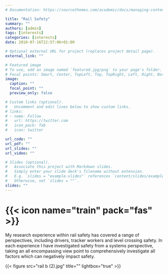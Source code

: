 ```yaml
---
# Documentation: https://sourcethemes.com/academic/docs/managing-content/

title: "Rail Safety"
summary: ""
authors: [admin]
tags: [interests]
categories: [interests]
date: 2010-07-16T22:57:06+01:00

# Optional external URL for project (replaces project detail page).
external_link: ""

# Featured image
# To use, add an image named `featured.jpg/png` to your page's folder.
# Focal points: Smart, Center, TopLeft, Top, TopRight, Left, Right, BottomLeft, Bottom, BottomRight.
image:
  caption: ""
  focal_point: ""
  preview_only: false

# Custom links (optional).
#   Uncomment and edit lines below to show custom links.
# links:
# - name: Follow
#   url: https://twitter.com
#   icon_pack: fab
#   icon: twitter

url_code: ""
url_pdf: ""
url_slides: ""
url_video: ""

# Slides (optional).
#   Associate this project with Markdown slides.
#   Simply enter your slide deck's filename without extension.
#   E.g. `slides = "example-slides"` references `content/slides/example-slides.md`.
#   Otherwise, set `slides = ""`.
slides: ""
---
```

# {{< icon name="train" pack="fas" >}} 

My research experience within rail safety has covered a range of perspectives, including drivers, tracker workers and level crossing safety. In each experience I have investigated safety from a systems perspective, taking an all encompassing view point to comprehensively investigate all factors which can negatively impact safety.  

{{< figure src="rail b (2).jpg" title="" lightbox="true" >}}